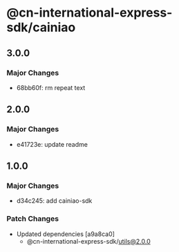 # @cn-international-express-sdk/cainiao

## 3.0.0

### Major Changes

- 68bb60f: rm repeat text

## 2.0.0

### Major Changes

- e41723e: update readme

## 1.0.0

### Major Changes

- d34c245: add cainiao-sdk

### Patch Changes

- Updated dependencies [a9a8ca0]
  - @cn-international-express-sdk/utils@2.0.0
